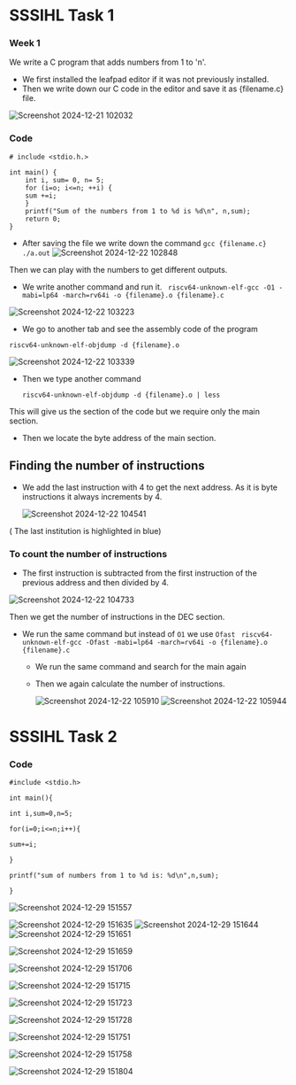# SSSIHL Task 1
 ### Week 1 

 We write a C program that adds numbers from 1 to 'n'.
* We first installed the leafpad editor if it was not previously installed.
* Then we write down our C code in the editor and save it as {filename.c} file.
  
![Screenshot 2024-12-21 102032](https://github.com/user-attachments/assets/21846f89-eb59-4c0e-ab57-71dd3e3b6755)

### Code

```
# include <stdio.h.>

int main() {
    int i, sum= 0, n= 5;
    for (i=o; i<=n; ++i) {
    sum +=i;
    }
    printf("Sum of the numbers from 1 to %d is %d\n", n,sum);
    return 0;
}
```

* After saving the file we write down the command
` gcc {filename.c} `
` ./a.out`
![Screenshot 2024-12-22 102848](https://github.com/user-attachments/assets/7a4cddf5-8042-4636-b80a-aee54b8d8722)


Then we can play with the numbers to get different outputs.

* We write another command and run it.
` riscv64-unknown-elf-gcc -O1 -mabi=lp64 -march=rv64i -o {filename}.o {filename}.c`

![Screenshot 2024-12-22 103223](https://github.com/user-attachments/assets/2edc4b5e-4ac3-458d-b400-8eb22b31ad9a)

* We go to another tab and see the assembly code of the program

`riscv64-unknown-elf-objdump -d {filename}.o`


![Screenshot 2024-12-22 103339](https://github.com/user-attachments/assets/925c2d3d-04bb-4abf-8a7a-77bea3c374d1)

* Then we type another command

  ` riscv64-unknown-elf-objdump -d {filename}.o | less `

This will give us the section of the code but we require only the main section.
* Then we locate the byte address of the main section.

## Finding the number of instructions

* We add the last instruction with 4 to get the next address.
  As it is byte instructions it always increments by 4.

  ![Screenshot 2024-12-22 104541](https://github.com/user-attachments/assets/2537f112-2dac-462a-9f1a-2b18d332c352)

( The last institution is highlighted in blue)



### To count the number of instructions

* The first instruction is subtracted from the first instruction of the previous address and then divided by 4.


![Screenshot 2024-12-22 104733](https://github.com/user-attachments/assets/3ad492db-566b-4dff-a086-f0cfb9739b3a)


Then we get the number of instructions in the DEC section.



* We run the same command but instead of `O1`  we use
  ` Ofast `
  ` riscv64-unknown-elf-gcc -Ofast -mabi=lp64 -march=rv64i -o {filename}.o {filename}.c`

  * We run the same command and search for the main again
  * Then we again calculate the number of instructions.

     ![Screenshot 2024-12-22 105910](https://github.com/user-attachments/assets/4ae51abc-e1cf-4078-a4e0-5fb49a352d6b)
![Screenshot 2024-12-22 105944](https://github.com/user-attachments/assets/3739587c-28c7-4186-b4f6-2fb2241c6e04)




# SSSIHL Task 2


### Code

```
#include <stdio.h>

int main(){

int i,sum=0,n=5;

for(i=0;i<=n;i++){

sum+=i;

}

printf("sum of numbers from 1 to %d is: %d\n",n,sum);

}
```


![Screenshot 2024-12-29 151557](https://github.com/user-attachments/assets/a4dbeacb-08d9-4b90-ab1d-80233e26db98)



![Screenshot 2024-12-29 151635](https://github.com/user-attachments/assets/e4795643-7a89-4d4c-af53-e7e7001d39e3)
![Screenshot 2024-12-29 151644](https://github.com/user-attachments/assets/354a1cd9-ed2f-4871-9f50-8b162b2b8051)
![Screenshot 2024-12-29 151651](https://github.com/user-attachments/assets/8f6c450f-b0ce-4680-9345-5eb323173c9d)

![Screenshot 2024-12-29 151659](https://github.com/user-attachments/assets/786e6ff0-88b5-44e0-a286-122549d51d05)

![Screenshot 2024-12-29 151706](https://github.com/user-attachments/assets/7c756a4f-e74a-422a-b423-6711453abfc6)


![Screenshot 2024-12-29 151715](https://github.com/user-attachments/assets/8f616a7f-1ea8-4160-9d68-787d9066e4ee)


![Screenshot 2024-12-29 151723](https://github.com/user-attachments/assets/62720085-9097-4228-a7fc-eb6489d06e0b)

![Screenshot 2024-12-29 151728](https://github.com/user-attachments/assets/f322b524-e9a1-4dfa-bbd3-bed1139204a1)


![Screenshot 2024-12-29 151751](https://github.com/user-attachments/assets/d572d29b-e0db-46ea-9c60-0fa6b926c5ab)



![Screenshot 2024-12-29 151758](https://github.com/user-attachments/assets/745027a4-a80f-4852-a555-39996cecba6f)


![Screenshot 2024-12-29 151804](https://github.com/user-attachments/assets/4a53604c-797c-43b1-b985-1566a48d4243)








